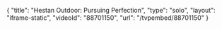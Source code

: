 {
    "title": "Hestan Outdoor: Pursuing Perfection",
    "type": "solo",
    "layout": "iframe-static",
    "videoId": "88701150",
    "url": "\/tvpembed\/88701150"
}